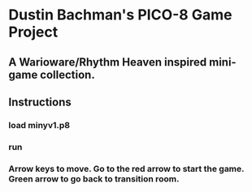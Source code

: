 # Dustin Bachman's PICO-8 Game Project
## A Warioware/Rhythm Heaven inspired mini-game collection. 

## Instructions
### load minyv1.p8
### run
### Arrow keys to move. Go to the red arrow to start the game. Green arrow to go back to transition room. 